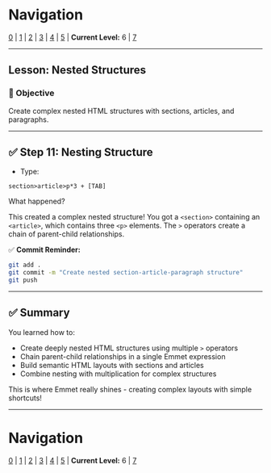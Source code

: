 # Navigation
[0](./emmet-intro-lv0.md) | [1](./emmet-intro-lv1.md) | [2](./emmet-intro-lv2.md) | [3](./emmet-intro-lv3.md) | [4](./emmet-intro-lv4.md) | [5](./emmet-intro-lv5.md) | **Current Level:** 6 | [7](./emmet-intro-lv7.md)

---

## Lesson: Nested Structures

### 🎯 Objective

Create complex nested HTML structures with sections, articles, and paragraphs.

---

## ✅ Step 11: Nesting Structure

* Type:

```
section>article>p*3 + [TAB]
```

What happened?

This created a complex nested structure! You got a `<section>` containing an `<article>`, which contains three `<p>` elements. The `>` operators create a chain of parent-child relationships.

✅ **Commit Reminder:**

```bash
git add .
git commit -m "Create nested section-article-paragraph structure"
git push
```

---

## ✅ Summary

You learned how to:
* Create deeply nested HTML structures using multiple `>` operators
* Chain parent-child relationships in a single Emmet expression
* Build semantic HTML layouts with sections and articles
* Combine nesting with multiplication for complex structures

This is where Emmet really shines - creating complex layouts with simple shortcuts!

---

# Navigation
[0](./emmet-intro-lv0.md) | [1](./emmet-intro-lv1.md) | [2](./emmet-intro-lv2.md) | [3](./emmet-intro-lv3.md) | [4](./emmet-intro-lv4.md) | [5](./emmet-intro-lv5.md) | **Current Level:** 6 | [7](./emmet-intro-lv7.md) 